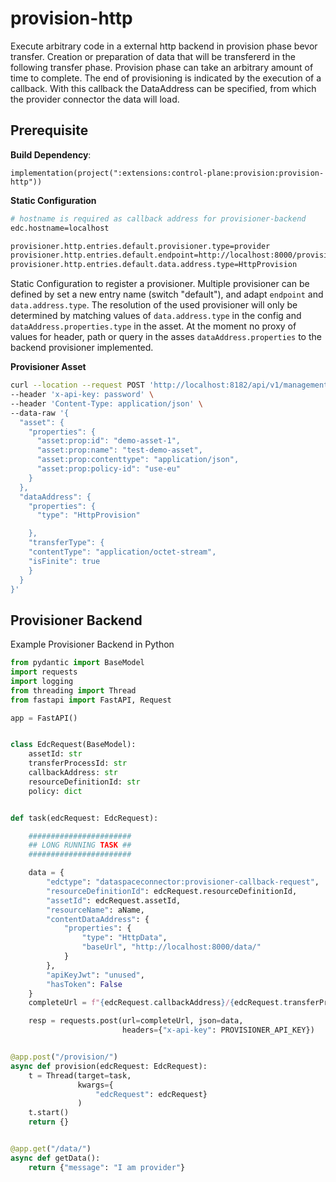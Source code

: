 # provision-http

Execute arbitrary code in a external http backend in provision phase bevor transfer.
Creation or preparation of data that will be transfererd in the following transfer phase.
Provision phase can take an arbitrary amount of time to complete.
The end of provisioning is indicated by the execution of a callback.
With this callback the DataAddress can be specified, from which the provider connector the data will load.

## Prerequisite

**Build Dependency**:

```
implementation(project(":extensions:control-plane:provision:provision-http"))
```

**Static Configuration**

```bash
# hostname is required as callback address for provisioner-backend
edc.hostname=localhost

provisioner.http.entries.default.provisioner.type=provider
provisioner.http.entries.default.endpoint=http://localhost:8000/provision
provisioner.http.entries.default.data.address.type=HttpProvision
```

Static Configuration to register a provisioner.
Multiple provisioner can be defined by set a new entry name (switch "default"), and adapt `endpoint` and `data.address.type`.
The resolution of the used provisioner will only be determined by matching values of `data.address.type` in the config and `dataAddress.properties.type` in the asset.
At the moment no proxy of values for header, path or query in the asses `dataAddress.properties` to the backend provisioner implemented.


**Provisioner Asset**

```bash
curl --location --request POST 'http://localhost:8182/api/v1/management/assets' \
--header 'x-api-key: password' \
--header 'Content-Type: application/json' \
--data-raw '{
  "asset": {
    "properties": {
      "asset:prop:id": "demo-asset-1",
      "asset:prop:name": "test-demo-asset",
      "asset:prop:contenttype": "application/json",
      "asset:prop:policy-id": "use-eu"
    }
  },
  "dataAddress": {
    "properties": {
      "type": "HttpProvision"

    },
    "transferType": {
    "contentType": "application/octet-stream",
    "isFinite": true
    }
  }
}'
```

## Provisioner Backend

Example Provisioner Backend in Python

```python
from pydantic import BaseModel
import requests
import logging
from threading import Thread
from fastapi import FastAPI, Request

app = FastAPI()


class EdcRequest(BaseModel):
    assetId: str
    transferProcessId: str
    callbackAddress: str
    resourceDefinitionId: str
    policy: dict


def task(edcRequest: EdcRequest):

    #######################
    ## LONG RUNNING TASK ##
    #######################

    data = {
        "edctype": "dataspaceconnector:provisioner-callback-request",
        "resourceDefinitionId": edcRequest.resourceDefinitionId,
        "assetId": edcRequest.assetId,
        "resourceName": aName,
        "contentDataAddress": {
            "properties": {
                "type": "HttpData",
                "baseUrl", "http://localhost:8000/data/"
            }
        },
        "apiKeyJwt": "unused",
        "hasToken": False
    }
    completeUrl = f"{edcRequest.callbackAddress}/{edcRequest.transferProcessId}/provision"

    resp = requests.post(url=completeUrl, json=data,
                         headers={"x-api-key": PROVISIONER_API_KEY})


@app.post("/provision/")
async def provision(edcRequest: EdcRequest):
    t = Thread(target=task,
               kwargs={
                   "edcRequest": edcRequest}
               )
    t.start()
    return {}


@app.get("/data/")
async def getData():
    return {"message": "I am provider"}
```